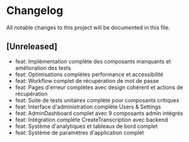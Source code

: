# Changelog

All notable changes to this project will be documented in this file.

## [Unreleased]

- feat: Implémentation complète des composants manquants et amélioration des tests
- feat: Optimisations complètes performance et accessibilité
- feat: Workflow complet de récupération de mot de passe
- feat: Pages d'erreur complètes avec design cohérent et actions de récupération
- feat: Suite de tests unitaires complète pour composants critiques
- feat: Interface d'administration complète Users & Settings
- feat: AdminDashboard complet avec 9 composants admin intégrés
- feat: Intégration complète CreateTranscription avec backend
- feat: Système d'analytiques et tableaux de bord complet
- feat: Système de paramètres d'application complet